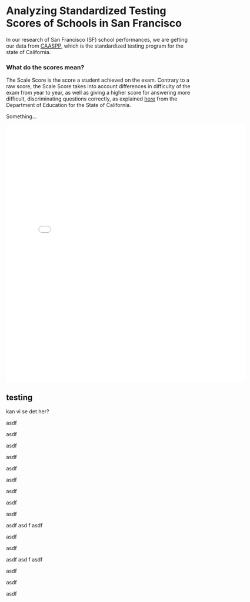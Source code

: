 # Analyzing Standardized Testing Scores of Schools in San Francisco

In our research of San Francisco (SF) school performances, we are getting our data from [CAASPP](https://caaspp-elpac.cde.ca.gov/caaspp/ResearchFileList?ps=true&lstTestYear=2019&lstTestType=B&lstCounty=00&lstDistrict=00000&lstSchool=0000000), which is the standardized testing program for the state of California.

### What do the scores mean?

The Scale Score is the score a student achieved on the exam. Contrary to a raw score, the Scale Score takes into account differences in difficulty of the exam from year to year, as well as giving a higher score for answering more difficult, discriminating questions correctly, as explained [here](https://www.caaspp.org/rsc/pdfs/CAASPP.post-test_guide.2018-19.pdf) from the Department of Education for the State of California.

Something...

<iframe src="/images/TimeSlider.html" style="border:none;height:700px;width:650px;"/></iframe>

## testing

kan vi se det her?

asdf

asdf

asdf

asdf

asdf

asdf

asdf

asdf

asdf

asdf
asd
f
asdf

asdf

asdf

asdf
asd
f
asdf


asdf

asdf


asdf
